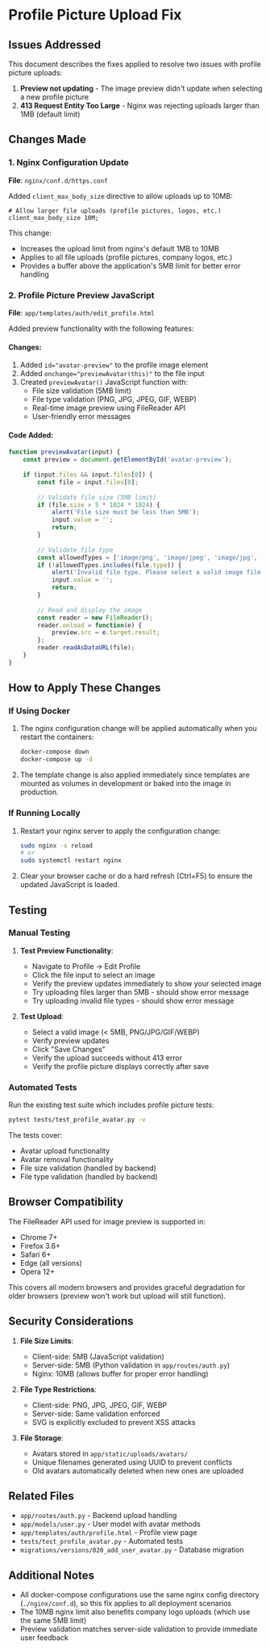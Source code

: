 # Profile Picture Upload Fix

## Issues Addressed

This document describes the fixes applied to resolve two issues with profile picture uploads:

1. **Preview not updating** - The image preview didn't update when selecting a new profile picture
2. **413 Request Entity Too Large** - Nginx was rejecting uploads larger than 1MB (default limit)

## Changes Made

### 1. Nginx Configuration Update

**File**: `nginx/conf.d/https.conf`

Added `client_max_body_size` directive to allow uploads up to 10MB:

```nginx
# Allow larger file uploads (profile pictures, logos, etc.)
client_max_body_size 10M;
```

This change:
- Increases the upload limit from nginx's default 1MB to 10MB
- Applies to all file uploads (profile pictures, company logos, etc.)
- Provides a buffer above the application's 5MB limit for better error handling

### 2. Profile Picture Preview JavaScript

**File**: `app/templates/auth/edit_profile.html`

Added preview functionality with the following features:

#### Changes:
1. Added `id="avatar-preview"` to the profile image element
2. Added `onchange="previewAvatar(this)"` to the file input
3. Created `previewAvatar()` JavaScript function with:
   - File size validation (5MB limit)
   - File type validation (PNG, JPG, JPEG, GIF, WEBP)
   - Real-time image preview using FileReader API
   - User-friendly error messages

#### Code Added:
```javascript
function previewAvatar(input) {
    const preview = document.getElementById('avatar-preview');
    
    if (input.files && input.files[0]) {
        const file = input.files[0];
        
        // Validate file size (5MB limit)
        if (file.size > 5 * 1024 * 1024) {
            alert('File size must be less than 5MB');
            input.value = '';
            return;
        }
        
        // Validate file type
        const allowedTypes = ['image/png', 'image/jpeg', 'image/jpg', 'image/gif', 'image/webp'];
        if (!allowedTypes.includes(file.type)) {
            alert('Invalid file type. Please select a valid image file (PNG, JPG, GIF, or WEBP).');
            input.value = '';
            return;
        }
        
        // Read and display the image
        const reader = new FileReader();
        reader.onload = function(e) {
            preview.src = e.target.result;
        };
        reader.readAsDataURL(file);
    }
}
```

## How to Apply These Changes

### If Using Docker

1. The nginx configuration change will be applied automatically when you restart the containers:
   ```bash
   docker-compose down
   docker-compose up -d
   ```

2. The template change is also applied immediately since templates are mounted as volumes in development or baked into the image in production.

### If Running Locally

1. Restart your nginx server to apply the configuration change:
   ```bash
   sudo nginx -s reload
   # or
   sudo systemctl restart nginx
   ```

2. Clear your browser cache or do a hard refresh (Ctrl+F5) to ensure the updated JavaScript is loaded.

## Testing

### Manual Testing

1. **Test Preview Functionality**:
   - Navigate to Profile → Edit Profile
   - Click the file input to select an image
   - Verify the preview updates immediately to show your selected image
   - Try uploading files larger than 5MB - should show error message
   - Try uploading invalid file types - should show error message

2. **Test Upload**:
   - Select a valid image (< 5MB, PNG/JPG/GIF/WEBP)
   - Verify preview updates
   - Click "Save Changes"
   - Verify the upload succeeds without 413 error
   - Verify the profile picture displays correctly after save

### Automated Tests

Run the existing test suite which includes profile picture tests:

```bash
pytest tests/test_profile_avatar.py -v
```

The tests cover:
- Avatar upload functionality
- Avatar removal functionality
- File size validation (handled by backend)
- File type validation (handled by backend)

## Browser Compatibility

The FileReader API used for image preview is supported in:
- Chrome 7+
- Firefox 3.6+
- Safari 6+
- Edge (all versions)
- Opera 12+

This covers all modern browsers and provides graceful degradation for older browsers (preview won't work but upload will still function).

## Security Considerations

1. **File Size Limits**:
   - Client-side: 5MB (JavaScript validation)
   - Server-side: 5MB (Python validation in `app/routes/auth.py`)
   - Nginx: 10MB (allows buffer for proper error handling)

2. **File Type Restrictions**:
   - Client-side: PNG, JPG, JPEG, GIF, WEBP
   - Server-side: Same validation enforced
   - SVG is explicitly excluded to prevent XSS attacks

3. **File Storage**:
   - Avatars stored in `app/static/uploads/avatars/`
   - Unique filenames generated using UUID to prevent conflicts
   - Old avatars automatically deleted when new ones are uploaded

## Related Files

- `app/routes/auth.py` - Backend upload handling
- `app/models/user.py` - User model with avatar methods
- `app/templates/auth/profile.html` - Profile view page
- `tests/test_profile_avatar.py` - Automated tests
- `migrations/versions/020_add_user_avatar.py` - Database migration

## Additional Notes

- All docker-compose configurations use the same nginx config directory (`./nginx/conf.d`), so this fix applies to all deployment scenarios
- The 10MB nginx limit also benefits company logo uploads (which use the same 5MB limit)
- Preview validation matches server-side validation to provide immediate user feedback

